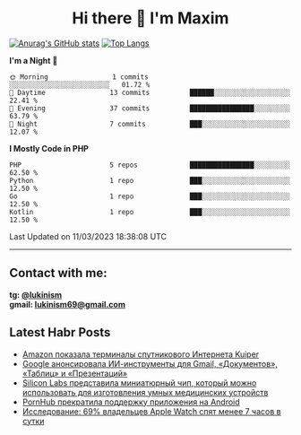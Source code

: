 ## <h1 align="center">Hi there 👋 I'm Maxim</h1>

[![Anurag's GitHub stats](https://github-readme-stats.vercel.app/api?username=lukinism)](https://github.com/anuraghazra/github-readme-stats) [![Top Langs](https://github-readme-stats.vercel.app/api/top-langs/?username=lukinism)](https://github.com/anuraghazra/github-readme-stats)

<!--START_SECTION:waka-->
**I'm a Night 🦉** 

```text
🌞 Morning                1 commits           ░░░░░░░░░░░░░░░░░░░░░░░░░   01.72 % 
🌆 Daytime                13 commits          ██████░░░░░░░░░░░░░░░░░░░   22.41 % 
🌃 Evening                37 commits          ████████████████░░░░░░░░░   63.79 % 
🌙 Night                  7 commits           ███░░░░░░░░░░░░░░░░░░░░░░   12.07 % 
```


**I Mostly Code in PHP** 

```text
PHP                      5 repos             ████████████████░░░░░░░░░   62.50 % 
Python                   1 repo              ███░░░░░░░░░░░░░░░░░░░░░░   12.50 % 
Go                       1 repo              ███░░░░░░░░░░░░░░░░░░░░░░   12.50 % 
Kotlin                   1 repo              ███░░░░░░░░░░░░░░░░░░░░░░   12.50 % 
```




 Last Updated on 11/03/2023 18:38:08 UTC
<!--END_SECTION:waka-->
___
## Contact with me:
**tg: [@lukinism](https://t.me/lukinism)  
gmail: lukinism69@gmail.com**

## Latest Habr Posts
<!-- BLOG-POST-LIST:START -->
- [Amazon показала терминалы спутникового Интернета Kuiper](https://habr.com/ru/post/722392/)
- [Google анонсировала ИИ-инструменты для Gmail, «Документов», «Таблиц» и «Презентаций»](https://habr.com/ru/post/722386/)
- [Silicon Labs представила миниатюрный чип, который можно использовать для изготовления умных медицинских устройств](https://habr.com/ru/post/722328/)
- [PornHub прекратила поддержку приложения на Android](https://habr.com/ru/post/722218/)
- [Исследование: 69% владельцев Apple Watch спят менее 7 часов в сутки](https://habr.com/ru/post/722198/)
<!-- BLOG-POST-LIST:END -->
